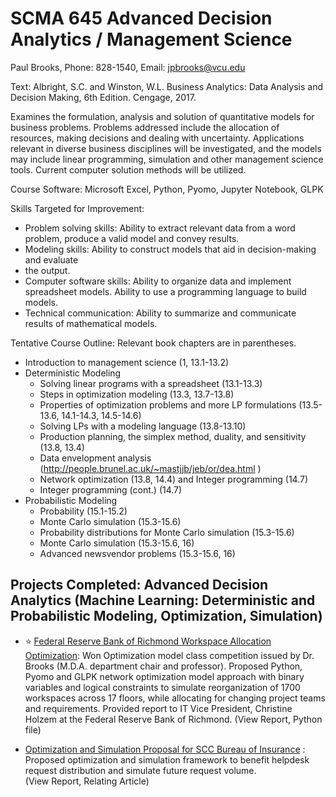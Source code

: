 # SCMA 645 Advanced Decision Analytics / Management Science

Paul Brooks, Phone: 828-1540, Email: jpbrooks@vcu.edu

Text: Albright, S.C. and Winston, W.L. Business Analytics: Data Analysis and Decision Making, 6th Edition. Cengage, 2017.

Examines the formulation, analysis and solution of quantitative models for business problems. Problems addressed include the allocation of resources, making decisions and dealing with uncertainty. Applications relevant in diverse business disciplines will be investigated, and the models may include linear programming, simulation and other management science tools. Current computer solution methods will be utilized. 

Course Software: Microsoft Excel, Python, Pyomo, Jupyter Notebook, GLPK

Skills Targeted for Improvement:
*	Problem solving skills: Ability to extract relevant data from a word problem, produce a valid model and convey results.
*	Modeling skills: Ability to construct models that aid in decision-making and evaluate
*	the output.
*	Computer software skills: Ability to organize data and implement spreadsheet models. Ability to use a programming language to build models.
*	Technical communication: Ability to summarize and communicate results of mathematical models.

Tentative Course Outline:
Relevant book chapters are in parentheses.

*	Introduction to management science (1, 13.1-13.2)
*	Deterministic Modeling
    *	Solving linear programs with a spreadsheet (13.1-13.3)
    *	Steps in optimization modeling (13.3, 13.7-13.8)
    *	Properties of optimization problems and more LP formulations (13.5-13.6, 14.1-14.3, 14.5-14.6)
    *	Solving LPs with a modeling language (13.8-13.10)
    *	Production planning, the simplex method, duality, and sensitivity (13.8, 13.4)
    *	Data envelopment analysis (http://people.brunel.ac.uk/~mastjjb/jeb/or/dea.html )
    *	Network optimization (13.8, 14.4) and Integer programming (14.7)
    *	 Integer programming (cont.) (14.7)
*	Probabilistic Modeling
    *	Probability (15.1-15.2)
    *	Monte Carlo simulation (15.3-15.6)
    *	Probability distributions for Monte Carlo simulation (15.3-15.6)
    *	Monte Carlo simulation (15.3-15.6, 16)
    *	Advanced newsvendor problems (15.3-15.6, 16)


## Projects Completed: Advanced Decision Analytics (Machine Learning: Deterministic and Probabilistic Modeling, Optimization, Simulation) 
* :star: [Federal Reserve Bank of Richmond Workspace Allocation Optimization](https://github.com/bryce-bowles/office-workspace-optimization.git):  Won Optimization model class competition issued by Dr. Brooks (M.D.A. department chair and professor). Proposed Python, Pyomo and GLPK network optimization model approach with binary variables and logical constraints to simulate reorganization of 1700 workspaces across 17 floors, while allocating for changing project teams and requirements. Provided report to IT Vice President, Christine Holzem at the Federal Reserve Bank of Richmond.
(View Report, Python file)

* [Optimization and Simulation Proposal for SCC Bureau of Insurance](https://github.com/bryce-bowles/helpdesk-optimization-proposal.git) : Proposed optimization and simulation framework to benefit helpdesk request distribution and simulate future request volume.  
(View Report, Relating Article)
